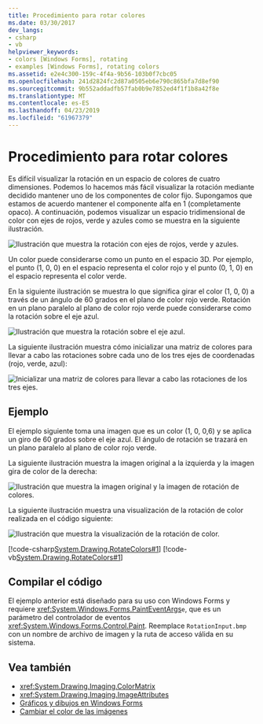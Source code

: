 ```yaml
---
title: Procedimiento para rotar colores
ms.date: 03/30/2017
dev_langs:
- csharp
- vb
helpviewer_keywords:
- colors [Windows Forms], rotating
- examples [Windows Forms], rotating colors
ms.assetid: e2e4c300-159c-4f4a-9b56-103b0f7cbc05
ms.openlocfilehash: 241d2824fc2d87a0505eb6e790c865bfa7d8ef90
ms.sourcegitcommit: 9b552addadfb57fab0b9e7852ed4f1f1b8a42f8e
ms.translationtype: MT
ms.contentlocale: es-ES
ms.lasthandoff: 04/23/2019
ms.locfileid: "61967379"
---
```

# <a name="how-to-rotate-colors"></a>Procedimiento para rotar colores
Es difícil visualizar la rotación en un espacio de colores de cuatro dimensiones. Podemos lo hacemos más fácil visualizar la rotación mediante decidido mantener uno de los componentes de color fijo. Supongamos que estamos de acuerdo mantener el componente alfa en 1 (completamente opaco). A continuación, podemos visualizar un espacio tridimensional de color con ejes de rojos, verde y azules como se muestra en la siguiente ilustración.  
  
 ![Ilustración que muestra la rotación con ejes de rojos, verde y azules.](./media/how-to-rotate-colors/rotation-red-green-blue-axes.gif)  
  
 Un color puede considerarse como un punto en el espacio 3D. Por ejemplo, el punto (1, 0, 0) en el espacio representa el color rojo y el punto (0, 1, 0) en el espacio representa el color verde.  
  
 En la siguiente ilustración se muestra lo que significa girar el color (1, 0, 0) a través de un ángulo de 60 grados en el plano de color rojo verde. Rotación en un plano paralelo al plano de color rojo verde puede considerarse como la rotación sobre el eje azul.  
  
 ![Ilustración que muestra la rotación sobre el eje azul.](./media/how-to-rotate-colors/rotation-about-blue-axis.gif)  
  
 La siguiente ilustración muestra cómo inicializar una matriz de colores para llevar a cabo las rotaciones sobre cada uno de los tres ejes de coordenadas (rojo, verde, azul):  
  
 ![Inicializar una matriz de colores para llevar a cabo las rotaciones de los tres ejes.](./media/how-to-rotate-colors/rotation-about-three-axes.gif)  
  
## <a name="example"></a>Ejemplo  
 El ejemplo siguiente toma una imagen que es un color (1, 0, 0,6) y se aplica un giro de 60 grados sobre el eje azul. El ángulo de rotación se trazará en un plano paralelo al plano de color rojo verde.  
  
 La siguiente ilustración muestra la imagen original a la izquierda y la imagen gira de color de la derecha:  
  
 ![Ilustración que muestra la imagen original y la imagen de rotación de colores.](./media/how-to-rotate-colors/original-color-rotated-images.png)  
  
 La siguiente ilustración muestra una visualización de la rotación de color realizada en el código siguiente:
  
 ![Ilustración que muestra la visualización de la rotación de color.](./media/how-to-rotate-colors/visualization-color-rotation.gif)  
  
 [!code-csharp[System.Drawing.RotateColors#1](~/samples/snippets/csharp/VS_Snippets_Winforms/System.Drawing.RotateColors/CS/Form1.cs#1)]
 [!code-vb[System.Drawing.RotateColors#1](~/samples/snippets/visualbasic/VS_Snippets_Winforms/System.Drawing.RotateColors/VB/Form1.vb#1)]  
  
## <a name="compiling-the-code"></a>Compilar el código  
 El ejemplo anterior está diseñado para su uso con Windows Forms y requiere <xref:System.Windows.Forms.PaintEventArgs>`e`, que es un parámetro del controlador de eventos <xref:System.Windows.Forms.Control.Paint>. Reemplace `RotationInput.bmp` con un nombre de archivo de imagen y la ruta de acceso válida en su sistema.  
  
## <a name="see-also"></a>Vea también

- <xref:System.Drawing.Imaging.ColorMatrix>
- <xref:System.Drawing.Imaging.ImageAttributes>
- [Gráficos y dibujos en Windows Forms](graphics-and-drawing-in-windows-forms.md)
- [Cambiar el color de las imágenes](recoloring-images.md)
